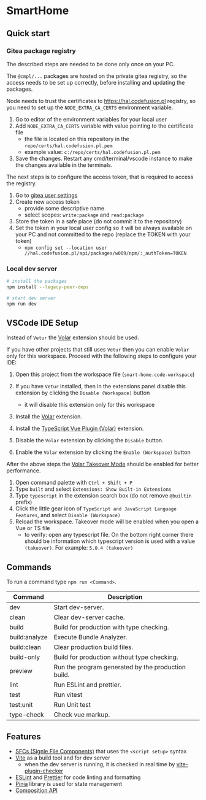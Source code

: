 # SmartHome

## Quick start

### Gitea package registry

The described steps are needed to be done only once on your PC.

The `@cmpl/...` packages are hosted on the private gitea registry, so the access needs to be set up correctly, before installing and updating the packages.

Node needs to trust the certificates to https://hal.codefusion.pl registry, so you need to set up the `NODE_EXTRA_CA_CERTS` environment variable.

1. Go to editor of the environment variables for your local user
2. Add `NODE_EXTRA_CA_CERTS` variable with value pointing to the certificate file
    - the file is located on this repository in the `repo/certs/hal.codefusion.pl.pem`
    - example value: `c:/repo/certs/hal.codefusion.pl.pem`
3. Save the changes. Restart any cmd/terminal/vscode instance to make the changes available in the terminals.

The next steps is to configure the access token, that is required to access the registry.

1. Go to [gitea user settings](https://hal.codefusion.pl/user/settings/applications)
2. Create new access token
    - provide some descriptive name
    - select scopes: `write:package` and `read:package`
3. Store the token in a safe place (do not commit it to the repository)
4. Set the token in your local user config so it will be always available on your PC and not committed to the repo (replace the TOKEN with your token)
    - `npm config set --location user //hal.codefusion.pl/api/packages/w009/npm/:_authToken=TOKEN`

### Local dev server

```bash
# install the packages
npm install --legacy-peer-deps

# start dev server
npm run dev
```

## VSCode IDE Setup

Instead of `Vetur` the [Volar](https://marketplace.visualstudio.com/items?itemName=vue.volar) extension should be used.

If you have other projects that still uses `Vetur` then you can enable `Volar` only for this workspace. Proceed with the following steps to configure your IDE:

1. Open this project from the workspace file (`smart-home.code-workspace`)
2. If you have `Vetur` installed, then in the extensions panel disable this extension by clicking the `Disable (Workspace)` button

    - it will disable this extension only for this workspace

3. Install the [Volar](https://marketplace.visualstudio.com/items?itemName=vue.volar) extension.
4. Install the [TypeScript Vue Plugin (Volar)](https://marketplace.visualstudio.com/items?itemName=Vue.vscode-typescript-vue-plugin) extension.
5. Disable the `Volar` extension by clicking the `Disable` button.
6. Enable the `Volar` extension by clicking the `Enable (Workspace)` button

After the above steps the [Volar Takeover Mode](https://vuejs.org/guide/typescript/overview.html#volar-takeover-mode) should be enabled for better performance.

1. Open command palette with `Ctrl + Shift + P`
2. Type `built` and select `Extensions: Show Built-in Extensions`
3. Type `typescript` in the extension search box (do not remove `@builtin` prefix)
4. Click the little gear icon of `TypeScript and JavaScript Language Features`, and select `Disable (Workspace)`
5. Reload the workspace. Takeover mode will be enabled when you open a Vue or TS file
    - to verify: open any typescript file. On the bottom right corner there should be information which typescript version is used with a value `(takeover)`. For example: `5.0.4 (takeover)`

## Commands

To run a command type `npm run <Command>`.

| Command       | Description                                        |
| ------------- | -------------------------------------------------- |
| dev           | Start dev-server.                                  |
| clean         | Clear dev-server cache.                            |
| build         | Build for production with type checking.           |
| build:analyze | Execute Bundle Analyzer.                           |
| build:clean   | Clear production build files.                      |
| build-only    | Build for production without type checking.        |
| preview       | Run the program generated by the production build. |
| lint          | Run ESLint and prettier.                           |
| test          | Run vitest                                         |
| test:unit     | Run Unit test                                      |
| type-check    | Check vue markup.                                  |

## Features

-   [SFCs (Signle File Components)](https://v3.vuejs.org/api/sfc-script-setup.html#sfc-script-setup) that uses the `<script setup>` syntax
-   [Vite](https://vitejs.dev/guide/) as a build tool and for dev server
    -   when the dev server is running, it is checked in real time by [vite-plugin-checker](https://github.com/fi3ework/vite-plugin-checker)
-   [ESLint](https://eslint.org/) and [Prettier](https://prettier.io/) for code linting and formatting
-   [Pinia](https://pinia.vuejs.org/core-concepts/) library is used for state management
-   [Composition API](https://vuejs.org/guide/extras/composition-api-faq.html)
